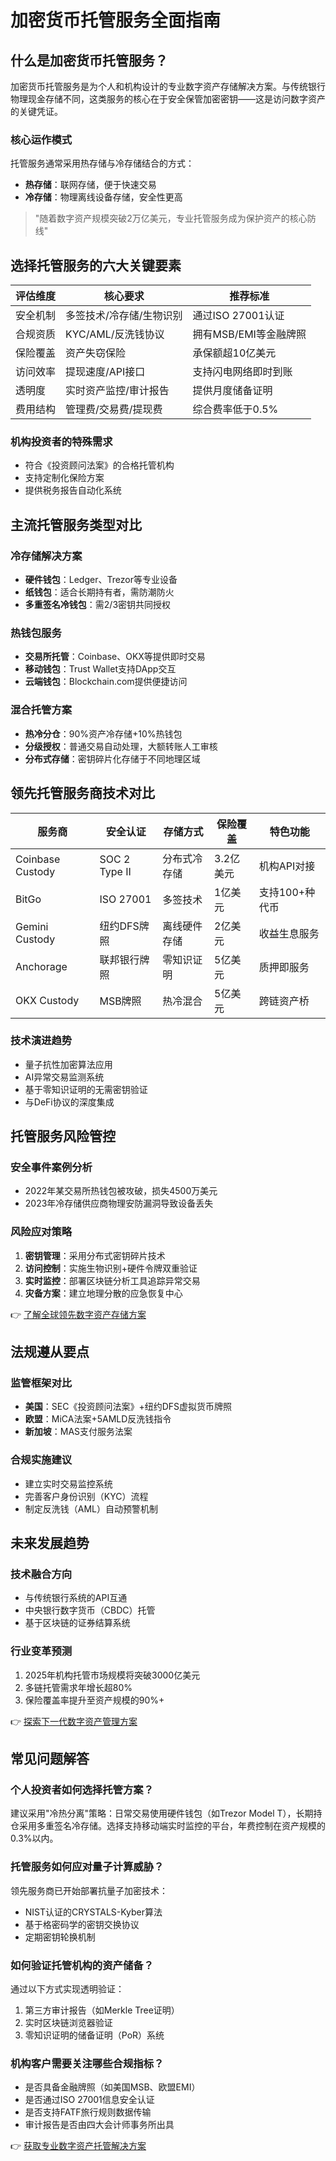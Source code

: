# 加密货币托管服务全面指南

## 什么是加密货币托管服务？

加密货币托管服务是为个人和机构设计的专业数字资产存储解决方案。与传统银行物理现金存储不同，这类服务的核心在于安全保管加密密钥——这是访问数字资产的关键凭证。

### 核心运作模式
托管服务通常采用热存储与冷存储结合的方式：
- **热存储**：联网存储，便于快速交易
- **冷存储**：物理离线设备存储，安全性更高

> "随着数字资产规模突破2万亿美元，专业托管服务成为保护资产的核心防线"

## 选择托管服务的六大关键要素

| 评估维度       | 核心要求                          | 推荐标准                     |
|----------------|-----------------------------------|------------------------------|
| 安全机制       | 多签技术/冷存储/生物识别          | 通过ISO 27001认证            |
| 合规资质       | KYC/AML/反洗钱协议                 | 拥有MSB/EMI等金融牌照        |
| 保险覆盖       | 资产失窃保险                      | 承保额超10亿美元             |
| 访问效率       | 提现速度/API接口                  | 支持闪电网络即时到账         |
| 透明度         | 实时资产监控/审计报告             | 提供月度储备证明             |
| 费用结构       | 管理费/交易费/提现费              | 综合费率低于0.5%             |

### 机构投资者的特殊需求
- 符合《投资顾问法案》的合格托管机构
- 支持定制化保险方案
- 提供税务报告自动化系统

## 主流托管服务类型对比

### 冷存储解决方案
- **硬件钱包**：Ledger、Trezor等专业设备
- **纸钱包**：适合长期持有者，需防潮防火
- **多重签名冷钱包**：需2/3密钥共同授权

### 热钱包服务
- **交易所托管**：Coinbase、OKX等提供即时交易
- **移动钱包**：Trust Wallet支持DApp交互
- **云端钱包**：Blockchain.com提供便捷访问

### 混合托管方案
- **热冷分仓**：90%资产冷存储+10%热钱包
- **分级授权**：普通交易自动处理，大额转账人工审核
- **分布式存储**：密钥碎片化存储于不同地理区域

## 领先托管服务商技术对比

| 服务商         | 安全认证     | 存储方式       | 保险覆盖   | 特色功能                  |
|--------------|--------------|----------------|------------|---------------------------|
| Coinbase Custody | SOC 2 Type II  | 分布式冷存储    | 3.2亿美元   | 机构API对接               |
| BitGo          | ISO 27001     | 多签技术       | 1亿美元     | 支持100+种代币            |
| Gemini Custody | 纽约DFS牌照    | 离线硬件存储    | 2亿美元     | 收益生息服务              |
| Anchorage      | 联邦银行牌照   | 零知识证明      | 5亿美元     | 质押即服务                |
| OKX Custody    | MSB牌照       | 热冷混合        | 5亿美元     | 跨链资产桥                |

### 技术演进趋势
- 量子抗性加密算法应用
- AI异常交易监测系统
- 基于零知识证明的无需密钥验证
- 与DeFi协议的深度集成

## 托管服务风险管控

### 安全事件案例分析
- 2022年某交易所热钱包被攻破，损失4500万美元
- 2023年冷存储供应商物理安防漏洞导致设备丢失

### 风险应对策略
1. **密钥管理**：采用分布式密钥碎片技术
2. **访问控制**：实施生物识别+硬件令牌双重验证
3. **实时监控**：部署区块链分析工具追踪异常交易
4. **灾备方案**：建立地理分散的应急恢复中心

👉 [了解全球领先数字资产存储方案](https://bit.ly/okx_welcome)

## 法规遵从要点

### 监管框架对比
- **美国**：SEC《投资顾问法案》+纽约DFS虚拟货币牌照
- **欧盟**：MiCA法案+5AMLD反洗钱指令
- **新加坡**：MAS支付服务法案

### 合规实施建议
- 建立实时交易监控系统
- 完善客户身份识别（KYC）流程
- 制定反洗钱（AML）自动预警机制

## 未来发展趋势

### 技术融合方向
- 与传统银行系统的API互通
- 中央银行数字货币（CBDC）托管
- 基于区块链的证券结算系统

### 行业变革预测
1. 2025年机构托管市场规模将突破3000亿美元
2. 多链托管需求年增长超80%
3. 保险覆盖率提升至资产规模的90%+

👉 [探索下一代数字资产管理方案](https://bit.ly/okx_welcome)

## 常见问题解答

### 个人投资者如何选择托管方案？
建议采用"冷热分离"策略：日常交易使用硬件钱包（如Trezor Model T），长期持仓采用多重签名冷存储。选择支持移动端实时监控的平台，年费控制在资产规模的0.3%以内。

### 托管服务如何应对量子计算威胁？
领先服务商已开始部署抗量子加密技术：
- NIST认证的CRYSTALS-Kyber算法
- 基于格密码学的密钥交换协议
- 定期密钥轮换机制

### 如何验证托管机构的资产储备？
通过以下方式实现透明验证：
1. 第三方审计报告（如Merkle Tree证明）
2. 实时区块链浏览器验证
3. 零知识证明的储备证明（PoR）系统

### 机构客户需要关注哪些合规指标？
- 是否具备金融牌照（如美国MSB、欧盟EMI）
- 是否通过ISO 27001信息安全认证
- 是否支持FATF旅行规则数据传输
- 审计报告是否由四大会计师事务所出具

👉 [获取专业数字资产托管解决方案](https://bit.ly/okx_welcome)